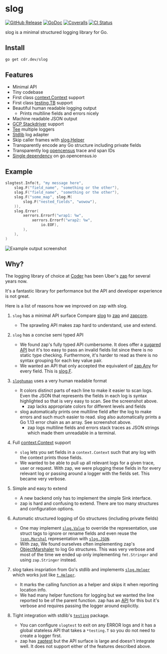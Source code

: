 # slog

[![GitHub Release](https://img.shields.io/github/v/release/cdr/slog?color=6b9ded&sort=semver)](https://github.com/cdr/slog/releases)
[![GoDoc](https://godoc.org/cdr.dev/slog?status.svg)](https://godoc.org/cdr.dev/slog)
[![Coveralls](https://img.shields.io/coveralls/github/cdr/slog?color=65d6a4)](https://coveralls.io/github/cdr/slog)
[![CI Status](https://github.com/cdr/slog/workflows/ci/badge.svg)](https://github.com/cdr/slog/actions)

slog is a minimal structured logging library for Go.

## Install

```bash
go get cdr.dev/slog
```

## Features

- Minimal API
- Tiny codebase
- First class [context.Context](https://blog.golang.org/context) support
- First class [testing.TB](https://godoc.org/cdr.dev/slog/slogtest) support
- Beautiful human readable logging output
  - Prints multiline fields and errors nicely
- Machine readable JSON output
- [GCP Stackdriver](https://godoc.org/cdr.dev/slog/sloggers/slogstackdriver) support
- [Tee](https://godoc.org/cdr.dev/slog#Tee) multiple loggers
- [Stdlib](https://godoc.org/cdr.dev/slog#Stdlib) log adapter
- Skip caller frames with [slog.Helper](https://godoc.org/cdr.dev/slog#Helper)
- Transparently encode any Go structure including private fields
- Transparently log [opencensus](https://godoc.org/go.opencensus.io/trace) trace and span IDs
- [Single dependency](https://godoc.org/cdr.dev/slog?imports) on go.opencensus.io

## Example

```go
slogtest.Info(t, "my message here",
    slog.F("field_name", "something or the other"),
    slog.F("field_name", "something or the other"),
    slog.F("some_map", slog.M(
        slog.F("nested_fields", "wowow"),
    )),
    slog.Error(
        xerrors.Errorf("wrap1: %w",
            xerrors.Errorf("wrap2: %w",
                io.EOF),
        ),
    ),
)
```

![Example output screenshot](https://i.imgur.com/o8uW4Oy.png)

## Why?

The logging library of choice at [Coder](https://github.com/cdr) has been Uber's [zap](https://github.com/uber-go/zap)
for several years now.

It's a fantastic library for performance but the API and developer experience is not great.

Here is a list of reasons how we improved on zap with slog.

1. `slog` has a minimal API surface
   Compare [slog](https://godoc.org/cdr.dev/slog) to [zap](https://godoc.org/go.uber.org/zap) and [zapcore](https://godoc.org/go.uber.org/zap/zapcore).

   - The sprawling API makes zap hard to understand, use and extend.

1. `slog` has a concise semi typed API

   - We found zap's fully typed API cumbersome. It does offer a
     [sugared API](https://godoc.org/go.uber.org/zap#hdr-Choosing_a_Logger)
     but it's too easy to pass an invalid fields list since there is no static type checking.
     Furthermore, it's harder to read as there is no syntax grouping for each key value pair.
   - We wanted an API that only accepted the equivalent of [zap.Any](https://godoc.org/go.uber.org/zap#Any) for every field.
     This is [slog.F](https://godoc.org/cdr.dev/slog#F).

1. [`sloghuman`](https://godoc.org/cdr.dev/slog/sloggers/sloghuman) uses a very human readable format

   - It colors distinct parts of each line to make it easier to scan logs. Even the JSON that represents
     the fields in each log is syntax highlighted so that is very easy to scan. See the screenshot above.
     - zap lacks appropriate colors for different levels and fields
   - slog automatically prints one multiline field after the log to make errors and such much easier to read.
     slog also automatically prints a Go 1.13 error chain as an array. See screenshot above.
     - zap logs multiline fields and errors stack traces as JSON strings which made them unreadable in a terminal.

1. Full [context.Context](https://blog.golang.org/context) support

   - `slog` lets you set fields in a `context.Context` such that any log with the context prints those fields.
   - We wanted to be able to pull up all relevant logs for a given trace, user or request. With zap, we were plugging
     these fields in for every relevant log or passing around a logger with the fields set. This became very verbose.

1. Simple and easy to extend

   - A new backend only has to implement the simple Sink interface.
   - zap is hard and confusing to extend. There are too many structures and configuration options.

1. Automatic structured logging of Go structures (including private fields)

   - One may implement [`slog.Value`](https://godoc.org/cdr.dev/slog#Value) to override the representation,
     use struct tags to ignore or rename fields and even reuse the
     [`json.Marshal`](https://golang.org/pkg/encoding/json/#Marshal) representation
     with [`slog.JSON`](https://godoc.org/cdr.dev/slog#JSON).
   - With zap, We found ourselves often implementing zap's
     [ObjectMarshaler](https://godoc.org/go.uber.org/zap/zapcore#ObjectMarshaler) to log Go structures. This was
     very verbose and most of the time we ended up only implementing `fmt.Stringer` and using `zap.Stringer`
     instead.

1. slog takes inspriation from Go's stdlib and implements [`slog.Helper`](https://godoc.org/cdr.dev/slog#Helper) which works just like
   [`t.Helper`](https://golang.org/pkg/testing/#T.Helper).

   - It marks the calling function as a helper and skips it when reporting location info.
   - We had many helper functions for logging but we wanted the line reported to be of the parent function.
     zap has an [API](https://godoc.org/go.uber.org/zap#AddCallerSkip) for this but it's verbose and requires
     passing the logger around explicitly.

1. Tight integration with stdlib's [`testing`](https://golang.org/pkg/testing) package.
   - You can configure `slogtest` to exit on any ERROR logs and it has a global stateless API
     that takes a `*testing.T` so you do not need to create a logger first.
   - zap has [zaptest](https://godoc.org/go.uber.org/zap/zaptest) but the API surface is large and doesn't
     integrate well. It does not support either of the features described above.
